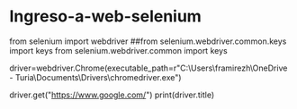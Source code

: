 # Ingreso-a-web-selenium

from selenium import webdriver
##from selenium.webdriver.common.keys import keys
from selenium.webdriver.common import keys


driver=webdriver.Chrome(executable_path=r"C:\Users\framirezh\OneDrive - Turia\Documents\Drivers\chromedriver.exe")

driver.get("https://www.google.com/")
print(driver.title)

